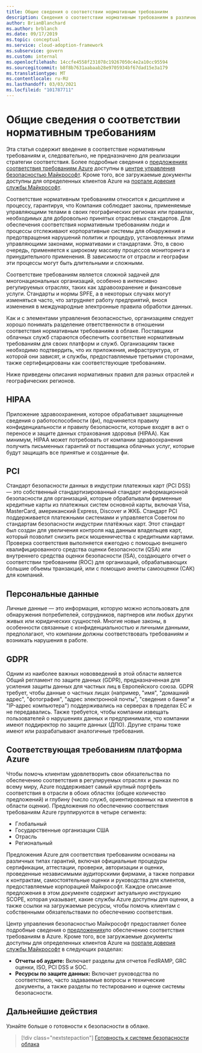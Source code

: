 ```yaml
---
title: Общие сведения о соответствии нормативным требованиям
description: Сведения о соответствии нормативным требованиям в различных отраслях и географических регионах, которые могут повлиять на управление облаком.
author: BrianBlanchard
ms.author: brblanch
ms.date: 09/17/2019
ms.topic: conceptual
ms.service: cloud-adoption-framework
ms.subservice: govern
ms.custom: internal
ms.openlocfilehash: 14ccfe4558f231078c19267050c4e2a10cc95594
ms.sourcegitcommit: b8f8b7631aabaab28e9705934bf67dad15e3a179
ms.translationtype: MT
ms.contentlocale: ru-RU
ms.lasthandoff: 03/03/2021
ms.locfileid: "101787711"
---
```

# <a name="introduction-to-regulatory-compliance"></a>Общие сведения о соответствии нормативным требованиям

Эта статья содержит введение в соответствие нормативным требованиям и, следовательно, не предназначено для реализации стратегии соответствия. Более подробные сведения о [предложениях соответствия требованиям Azure](/compliance/regulatory/offering-home) доступны в [центре управления безопасностью Майкрософт](https://www.microsoft.com/trust-center). Кроме того, все загружаемые документы доступны для определенных клиентов Azure на [портале доверия службы Майкрософт](https://servicetrust.microsoft.com).

Соответствие нормативным требованиям относится к дисциплине и процессу, гарантируя, что Компания соблюдает законы, применяемые управляющими телами в своих географических регионах или правилах, необходимых для добровольно принятых отраслевых стандартов. Для обеспечения соответствия нормативным требованиям люди и процессы отслеживают корпоративные системы для обнаружения и предотвращения нарушений политик и процедур, установленных этими управляющими законами, нормативами и стандартами. Это, в свою очередь, применяется к широкому массиву процессов мониторинга и принудительного применения. В зависимости от отрасли и географии эти процессы могут быть длительными и сложными.

Соответствие требованиям является сложной задачей для многонациональных организаций, особенно в интенсивно регулируемых отраслях, таких как здравоохранение и финансовые услуги. Стандарты и нормы SPFE, а в некоторых случаях могут изменяться часто, что затрудняет работу предприятий, внося изменения в международные электронные правила обработки данных.

Как и с элементами управления безопасностью, организациям следует хорошо понимать разделение ответственности в отношении соответствия нормативным требованиям в облаке. Поставщики облачных служб стараются обеспечить соответствие нормативным требованиям для своих платформ и служб. Организациям также необходимо подтвердить, что их приложения, инфраструктура, от которой они зависят, и службы, предоставляемые третьими сторонами, также сертифицированы как соответствующие требованиям.

Ниже приведены описания нормативных правил для разных отраслей и географических регионов.

## <a name="hipaa"></a>HIPAA

Приложение здравоохранения, которое обрабатывает защищенные сведения о работоспособности (фи), подчиняется правилу конфиденциальности и правилу безопасности, которые входят в акт о переносе и защите данных страхования здоровья (HIPAA). Как минимум, HIPAA может потребовать от компании здравоохранения получить письменных гарантий от поставщика облачных услуг, которые будут защищать все принятые и созданные фи.

<!-- docutune:ignore Discover -->

## <a name="pci"></a>PCI

Стандарт безопасности данных в индустрии платежных карт (PCI DSS) — это собственный стандартизированный стандарт информационной безопасности для организаций, которые обрабатывали фирменные кредитные карты из платежных систем основной карты, включая Visa, MasterCard, американский Express, Discover и ЖКБ. Стандарт PCI поддерживается платежными системами и управляется Советом по стандартам безопасности индустрии платёжных карт. Этот стандарт был создан для увеличения контроля над данным владельцев карт, который позволит снизить риск мошенничества с кредитными картами. Проверка соответствия выполняется ежегодно с помощью внешнего квалифицированного средства оценки безопасности (QSA) или внутреннего средства оценки безопасности (ISA), создающего отчет о соответствии требованиям (ROC) для организаций, обрабатывающих большие объемы транзакций, или с помощью анкеты самооценки (САК) для компаний.

## <a name="personal-data"></a>Персональные данные

Личные данные — это информация, которую можно использовать для обнаружения потребителей, сотрудников, партнеров или любых других живых или юридических сущностей. Многие новые законы, в особенности связанные с конфиденциальностью и личными данными, предполагают, что компании должны соответствовать требованиям и возникать нарушения в работе.

## <a name="gdpr"></a>GDPR

Одним из наиболее важных нововведений в этой области является Общий регламент по защите данных (GDPR), предназначенная для усиления защиты данных для частных лиц в Европейского союза. GDPR требует, чтобы данные о частных лицах (например, "имя", "домашний адрес", "фотография", "адрес электронной почты", "сведения о банке" и "IP-адрес компьютера") поддерживались на серверах в пределах ЕС и не передавались. Также требуется, чтобы компании извещать пользователей о нарушениях данных и предпринимали, что компании имеют поддиректор по защите данных (ДПО). Другие страны тоже имеют или разрабатывают аналогичные требования.

## <a name="compliant-foundation-in-azure"></a>Соответствующая требованиям платформа Azure

Чтобы помочь клиентам удовлетворить свои обязательства по обеспечению соответствия в регулируемых отраслях и рынках по всему миру, Azure поддерживает самый крупный портфель соответствия в отрасли в обоих областях (общее количество предложений) и глубину (число служб, ориентированных на клиентов в области оценки). Предложения по обеспечению соответствия требованиям Azure группируются в четыре сегмента:

- Глобальный
- Государственные организации США
- Отрасль
- Региональный

Предложения Azure для соответствия требованиям основаны на различных типах гарантий, включая официальные процедуры сертификации, аттестации, проверки, авторизации и оценки, проведенные независимыми аудиторскими фирмами, а также поправки к контрактам, самостоятельные оценки и руководства для клиентов, предоставляемые корпорацией Майкрософт. Каждое описание предложения в этом документе содержит актуальную инструкцию SCOPE, которая указывает, какие службы Azure доступны для оценки, а также ссылки на загружаемые ресурсы, чтобы помочь клиентам с собственными обязательствами по обеспечению соответствия.

Центр управления безопасностью Майкрософт предоставляет более подробные сведения о [предложениях](https://www.microsoft.com/trust-center/compliance/compliance-overview)по обеспечению соответствия требованиям в Azure. Кроме того, все загружаемые документы доступны для определенных клиентов Azure на [портале доверия службы Майкрософт](https://servicetrust.microsoft.com) в следующих разделах:

- **Отчеты об аудите:** Включает разделы для отчетов FedRAMP, GRC оценки, ISO, PCI DSS и SOC.
- **Ресурсы по защите данных:** Включает руководства по соответствию, часто задаваемые вопросы и технические документы, а также разделы по тестированию и оценке системы безопасности.

## <a name="next-steps"></a>Дальнейшие действия

Узнайте больше о готовности к безопасности в облаке.

> [!div class="nextstepaction"]
> [Готовность к системе безопасности облака](./cloud-security-readiness.md)
